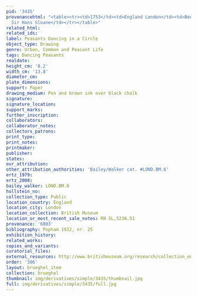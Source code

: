 ```yaml
---
pid: '3435'
provenancehtml: "<table><tr><td>1753</td><td>England London</td><td>Bequeathed by
  Sir Hans Sloane</td></tr></table>"
related_html:
related_ids:
label: Peasants Dancing in a Circle
object_type: Drawing
genre: Urban, Common and Peasant Life
tags: Dancing Peasants
realdate:
height_cm: '8.2'
width_cm: '13.8'
diameter_cm:
plate_dimensions:
support: Paper
drawing_medium: Pen and brown ink over black chalk
signature:
signature_location:
support_marks:
further_inscription:
collaborators:
collaborator_notes:
collectors_patrons:
print_type:
print_notes:
printmaker:
publisher:
states:
our_attribution:
other_attribution_authorities: 'Bailey/Walker cat. #LOND.BM.6'
ertz_1979:
ertz_2008:
bailey_walker: LOND.BM.6
hollstein_no:
collection_type: Public
location_country: England
location_city: London
location_collection: British Museum
location_or_most_recent_sale_notes: RN SL,5236.51
provenance: '6803'
bibliography: Popham 1932, nr. 25
exhibition_history:
related_works:
copies_and_variants:
curatorial_files:
external_resources: http://www.britishmuseum.org/research/collection_online/collection_object_details.aspx?objectId=710347&partId=1&searchText=SL%2C5236.51&page=1
order: '306'
layout: brueghel_item
collection: brueghel
thumbnail: img/derivatives/simple/3435/thumbnail.jpg
full: img/derivatives/simple/3435/full.jpg
---
```


